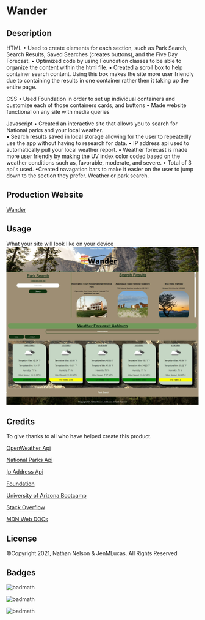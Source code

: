 # Wander

## Description
HTML 
• Used to create elements for each section, such as Park Search, Search Results, Saved Searches (creates buttons), and the Five Day Forecast. 
• Optimized code by using Foundation classes to be able to organize the content within the html file. 
• Created a scroll box to help container search content. Using this box makes the site more user friendly due to containing the results in one container rather then it taking up the entire page. 


CSS
• Used Foundation in order to set up individual containers and customize each of those containers cards, and buttons
• Made website functional on any site with media queries


Javascript
• Created an interactive site that allows you to search for National parks and your local weather.  
• Search results saved in local storage allowing for the user to repeatedly use the app without having to research for data. 
• IP address api used to automatically pull your local weather report. 
• Weather forecast is made more user friendly by making the UV index color coded based on the weather conditions such as, favorable, moderate, and severe. 
• Total of 3 api's used. 
•Created navagation bars to make it easier on the user to jump down to the section they prefer. Weather or park search.  


## Production Website

[Wander](https://jenmlucas.github.io/parks-and-rec/ "Wander")
 

## Usage
What your site will look like on your device
![Wander](./assets/images/screenshot.png)
    
## Credits

To give thanks to all who have helped create this product.

[OpenWeather Api](https://openweathermap.org/api/one-call-api "OpenWeather Api")

[National Parks Api](https://www.nps.gov/subjects/developer/api-documentation.htm#/activities/parks/getActvitiesParks "National Parks Api")

[Ip Address Api](https://ip-api.com/ "IP Address Api")

[Foundation](https://get.foundation/sites/docs/ "Foundation")

[University of Arizona Bootcamp](https://courses.bootcampspot.com "UofA")

[Stack Overflow](https://stackoverflow.com/questions/7549561/section-vs-article-html5/ "StackOverflow")

[MDN Web DOCs](https://developer.mozilla.org/en-US/docs/Web/HTML/Element/aside "MDN")

## License

©Copyright 2021, Nathan Nelson & JenMLucas. All Rights Reserved

## Badges

![badmath](https://img.shields.io/badge/HTML-20%25-green)

![badmath](https://img.shields.io/badge/Javascript-60%25-blue)

![badmath](https://img.shields.io/badge/CSS-20%25-red)